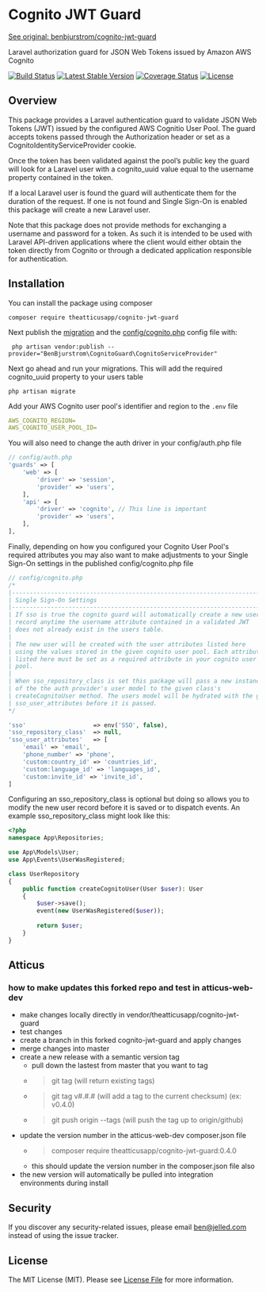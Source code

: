 # Cognito JWT Guard
[See original: benbjurstrom/cognito-jwt-guard](https://github.com/benbjurstrom/cognito-jwt-guard/)

Laravel authorization guard for JSON Web Tokens issued by Amazon AWS Cognito

[![Build Status](https://github.com/benbjurstrom/cognito-jwt-guard/workflows/build/badge.svg?branch=master)](https://packagist.org/packages/benbjurstrom/cognito-jwt-guard?branch=master)
[![Latest Stable Version](https://poser.pugx.org/benbjurstrom/cognito-jwt-guard/v/stable)](https://packagist.org/packages/benbjurstrom/cognito-jwt-guard)
[![Coverage Status](https://coveralls.io/repos/github/benbjurstrom/cognito-jwt-guard/badge.svg?branch=master)](https://coveralls.io/github/benbjurstrom/cognito-jwt-guard?branch=master)
[![License](https://poser.pugx.org/benbjurstrom/cognito-jwt-guard/license)](https://packagist.org/packages/benbjurstrom/cognito-jwt-guard)

## Overview
 This package provides a Laravel authentication guard to validate JSON Web Tokens (JWT) issued by the configured AWS Cognitio User Pool. The guard accepts tokens passed through the Authorization header or set as a CognitoIdentityServiceProvider cookie.
 
 Once the token has been validated against the pool’s public key the guard will look for a Laravel user with a cognito_uuid value equal to the username property contained in the token.  
 
 If a local Laravel user is found the guard will authenticate them for the duration of the request. If one is not found and Single Sign-On is enabled this package will create a new Laravel user.
 
 Note that this package does not provide methods for exchanging a username and password for a token. As such it is intended to be used with Laravel API-driven applications where the client would either obtain the token directly from Cognito or through a dedicated application responsible for authentication.
 
## Installation

You can install the package using composer

```shell script
composer require theatticusapp/cognito-jwt-guard
```

Next publish the [migration](https://github.com/benbjurstrom/cognito-jwt-guard/blob/master/database/migrations/add_cognito_uuid_to_users_table.php.stub) and the [config/cognito.php](https://github.com/benbjurstrom/cognito-jwt-guard/blob/master/config/cognito.php) config file with:

```shell script
 php artisan vendor:publish --provider="BenBjurstrom\CognitoGuard\CognitoServiceProvider"
```

Next go ahead and run your migrations. This will add the required cognito_uuid property to your users table
```shell script
php artisan migrate
```

Add your AWS Cognito user pool's identifier and region to the `.env` file
```yaml
AWS_COGNITO_REGION=
AWS_COGNITO_USER_POOL_ID=
```

You will also need to change the auth driver in your config/auth.php file
```php
// config/auth.php
'guards' => [
    'web' => [
        'driver' => 'session',
        'provider' => 'users',
    ],
    'api' => [
        'driver' => 'cognito', // This line is important 
        'provider' => 'users',
    ],
],
```

Finally, depending on how you configured your Cognito User Pool's required attributes you may also want to make adjustments to your Single Sign-On settings in the published config/cognito.php file
```php
// config/cognito.php
/*
|--------------------------------------------------------------------------
| Single Sign-On Settings
|--------------------------------------------------------------------------
| If sso is true the cognito guard will automatically create a new user 
| record anytime the username attribute contained in a validated JWT 
| does not already exist in the users table.
|
| The new user will be created with the user attributes listed here
| using the values stored in the given cognito user pool. Each attribute
| listed here must be set as a required attribute in your cognito user
| pool.
|
| When sso_repository_class is set this package will pass a new instance
| of the the auth provider's user model to the given class's
| createCognitoUser method. The users model will be hydrated with the given
| sso_user_attributes before it is passed.
*/

'sso'                   => env('SSO', false),
'sso_repository_class'  => null,
'sso_user_attributes'   => [
    'email' => 'email',
    'phone_number' => 'phone',
    'custom:country_id' => 'countries_id',
    'custom:language_id' => 'languages_id',
    'custom:invite_id' => 'invite_id',
]
```

Configuring an sso_repository_class is optional but doing so allows you to 
modify the new user record before it is saved or to dispatch events. An example 
sso_repository_class might look like this:

```php
<?php
namespace App\Repositories;

use App\Models\User;
use App\Events\UserWasRegistered;

class UserRepository
{
    public function createCognitoUser(User $user): User
    {
        $user->save();
        event(new UserWasRegistered($user));
        
        return $user;
    }
}
```
## Atticus
### how to make updates this forked repo and test in atticus-web-dev
- make changes locally directly in vendor/theatticusapp/cognito-jwt-guard
- test changes
- create a branch in this forked cognito-jwt-guard and apply changes
- merge changes into master
- create a new release with a semantic version tag
  - pull down the lastest from master that you want to tag
  - > git tag (will return existing tags)
  - > git tag v#.#.# (will add a tag to the current checksum) (ex: v0.4.0)
  - > git push origin --tags (will push the tag up to origin/github)
- update the version number in the atticus-web-dev composer.json file
  - > composer require theatticusapp/cognito-jwt-guard:0.4.0
  - this should update the version number in the composer.json file also
- the new version will automatically be pulled into integration environments during install

## Security

If you discover any security-related issues, please email [ben@jelled.com](mailto:ben@jelled.com) instead of using the issue tracker.

## License

The MIT License (MIT). Please see [License File](LICENSE.md) for more information.
